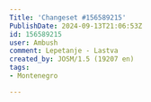 ```yaml
---
Title: 'Changeset #156589215'
PublishDate: 2024-09-13T21:06:53Z
id: 156589215
user: Ambush
comment: Lepetanje - Lastva
created_by: JOSM/1.5 (19207 en)
tags:
- Montenegro

---
```

